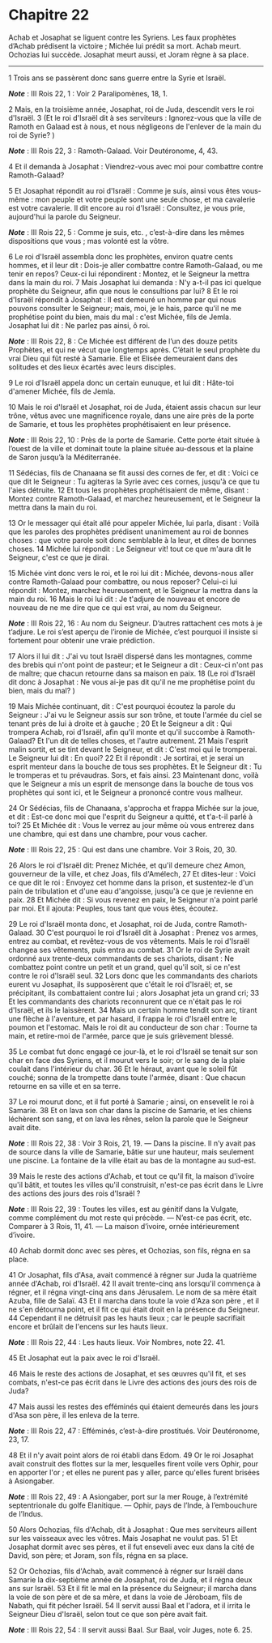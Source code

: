 # Chapitre 22

Achab et Josaphat se liguent contre les Syriens.
Les faux prophètes d’Achab prédisent la victoire ; Michée lui prédit sa mort.
Achab meurt.
Ochozias lui succède.
Josaphat meurt aussi, et Joram règne à sa place.

***

1 Trois ans se passèrent donc sans guerre entre la Syrie et Israël.

***Note*** :  III Rois 22, 1 : Voir 2 Paralipomènes, 18, 1.

2 Mais, en la troisième année, Josaphat, roi de Juda, descendit vers le roi d'Israël. 3 (Et le roi d'Israël dit à ses serviteurs : Ignorez-vous que la ville de Ramoth en Galaad est à nous, et nous négligeons de l'enlever de la main du roi de Syrie? )

***Note*** :  III Rois 22, 3 : Ramoth-Galaad. Voir Deutéronome, 4, 43.

4 Et il demanda à Josaphat : Viendrez-vous avec moi pour combattre contre Ramoth-Galaad?


5 Et Josaphat répondit au roi d'Israël : Comme je suis, ainsi vous êtes vous-même : mon peuple et votre peuple sont une seule chose, et ma cavalerie est votre cavalerie. Il dit encore au roi d'Israël : Consultez, je vous prie, aujourd'hui la parole du Seigneur.

***Note*** :  III Rois 22, 5 : Comme je suis, etc. , c’est-à-dire dans les mêmes dispositions que vous ; mas volonté est la vôtre.

6 Le roi d'Israël assembla donc les prophètes, environ quatre cents hommes, et il leur dit : Dois-je aller combattre contre Ramoth-Galaad, ou me tenir en repos? Ceux-ci lui répondirent : Montez, et le Seigneur la mettra dans la main du roi. 7 Mais Josaphat lui demanda : N'y a-t-il pas ici quelque prophète du Seigneur, afin que nous le consultions par lui? 8 Et le roi d'Israël répondit à Josaphat : Il est demeuré un homme par qui nous pouvons consulter le Seigneur; mais, moi, je le hais, parce qu'il ne me prophétise point du bien, mais du mal : c'est Michée, fils de Jemla. Josaphat lui dit : Ne parlez pas ainsi, ô roi.

***Note*** :  III Rois 22, 8 : Ce Michée est différent de l’un des douze petits Prophètes, et qui ne vécut que longtemps après. C’était le seul prophète du vrai Dieu qui fût resté à Samarie. Elie et Elisée demeuraient dans des solitudes et des lieux écartés avec leurs disciples.

9 Le roi d'Israël appela donc un certain eunuque, et lui dit : Hâte-toi d'amener Michée, fils de Jemla.


10 Mais le roi d'Israël et Josaphat, roi de Juda, étaient assis chacun sur leur trône, vêtus avec une magnificence royale, dans une aire près de la porte de Samarie, et tous les prophètes prophétisaient en leur présence.

***Note*** :  III Rois 22, 10 : Près de la porte de Samarie. Cette porte était située à l’ouest de la ville et dominait toute la plaine située au-dessous et la plaine de Saron jusqu’à la Méditerranée.

11 Sédécias, fils de Chanaana se fit aussi des cornes de fer, et dit : Voici ce que dit le Seigneur : Tu agiteras la Syrie avec ces cornes, jusqu'à ce que tu l'aies détruite. 12 Et tous les prophètes prophétisaient de même, disant : Montez contre Ramoth-Galaad, et marchez heureusement, et le Seigneur la mettra dans la main du roi.


13 Or le messager qui était allé pour appeler Michée, lui parla, disant : Voilà que les paroles des prophètes prédisent unanimement au roi de bonnes choses : que votre parole soit donc semblable à la leur, et dites de bonnes choses. 14 Michée lui répondit : Le Seigneur vit! tout ce que m'aura dit le Seigneur, c'est ce que je dirai.


15 Michée vint donc vers le roi, et le roi lui dit : Michée, devons-nous aller contre Ramoth-Galaad pour combattre, ou nous reposer? Celui-ci lui répondit : Montez, marchez heureusement, et le Seigneur la mettra dans la main du roi. 16 Mais le roi lui dit : Je t'adjure de nouveau et encore de nouveau de ne me dire que ce qui est vrai, au nom du Seigneur.

***Note*** :  III Rois 22, 16 : Au nom du Seigneur. D’autres rattachent ces mots à je t’adjure. Le roi s’est aperçu de l’ironie de Michée, c’est pourquoi il insiste si fortement pour obtenir une vraie prédiction.

17 Alors il lui dit : J'ai vu tout Israël dispersé dans les montagnes, comme des brebis qui n'ont point de pasteur; et le Seigneur a dit : Ceux-ci n'ont pas de maître; que chacun retourne dans sa maison en paix. 18 (Le roi d'Israël dit donc à Josaphat : Ne vous ai-je pas dit qu'il ne me prophétise point du bien, mais du mal? )


19 Mais Michée continuant, dit : C'est pourquoi écoutez la parole du Seigneur : J'ai vu le Seigneur assis sur son trône, et toute l'armée du ciel se tenant près de lui à droite et à gauche ; 20 Et le Seigneur a dit : Qui trompera Achab, roi d'Israël, afin qu'il monte et qu'il succombe à Ramoth-Galaad? Et l'un dit de telles choses, et l'autre autrement. 21 Mais l'esprit malin sortit, et se tint devant le Seigneur, et dit : C'est moi qui le tromperai. Le Seigneur lui dit : En quoi? 22 Et il répondit : Je sortirai, et je serai un esprit menteur dans la bouche de tous ses prophètes. Et le Seigneur dit : Tu le tromperas et tu prévaudras. Sors, et fais ainsi. 23 Maintenant donc, voilà que le Seigneur a mis un esprit de mensonge dans la bouche de tous vos prophètes qui sont ici, et le Seigneur a prononcé contre vous malheur.


24 Or Sédécias, fils de Chanaana, s'approcha et frappa Michée sur la joue, et dit : Est-ce donc moi que l'esprit du Seigneur a quitté, et t'a-t-il parlé à toi? 25 Et Michée dit : Vous le verrez au jour même où vous entrerez dans une chambre, qui est dans une chambre, pour vous cacher.

***Note*** :  III Rois 22, 25 : Qui est dans une chambre. Voir 3 Rois, 20, 30.

26 Alors le roi d'Israël dit: Prenez Michée, et qu'il demeure chez Amon, gouverneur de la ville, et chez Joas, fils d'Amélech, 27 Et dites-leur : Voici ce que dit le roi : Envoyez cet homme dans la prison, et sustentez-le d'un pain de tribulation et d'une eau d'angoisse, jusqu'à ce que je revienne en paix. 28 Et Michée dit : Si vous revenez en paix, le Seigneur n'a point parlé par moi. Et il ajouta: Peuples, tous tant que vous êtes, écoutez.


29 Le roi d'Israël monta donc, et Josaphat, roi de Juda, contre Ramoth-Galaad. 30 C'est pourquoi le roi d'Israël dit à Josaphat : Prenez vos armes, entrez au combat, et revêtez-vous de vos vêtements. Mais le roi d'Israël changea ses vêtements, puis entra au combat. 31 Or le roi de Syrie avait ordonné aux trente-deux commandants de ses chariots, disant : Ne combattez point contre un petit et un grand, quel qu'il soit, si ce n'est contre le roi d'Israël seul. 32 Lors donc que les commandants des chariots eurent vu Josaphat, ils supposèrent que c'était le roi d'Israël; et, se précipitant, ils combattaient contre lui ; alors Josaphat jeta un grand cri; 33 Et les commandants des chariots reconnurent que ce n'était pas le roi d'Israël, et ils le laissèrent. 34 Mais un certain homme tendit son arc, tirant une flèche à l'aventure, et par hasard, il frappa le roi d'Israël entre le poumon et l'estomac. Mais le roi dit au conducteur de son char : Tourne ta main, et retire-moi de l'armée, parce que je suis grièvement blessé.

35 Le combat fut donc engagé ce jour-là, et le roi d'Israël se tenait sur son char en face des Syriens, et il mourut vers le soir; or le sang de la plaie coulait dans l'intérieur du char. 36 Et le héraut, avant que le soleil fût couché; sonna de la trompette dans toute l'armée, disant : Que chacun retourne en sa ville et en sa terre.


37 Le roi mourut donc, et il fut porté à Samarie ; ainsi, on ensevelit le roi à Samarie. 38 Et on lava son char dans la piscine de Samarie, et les chiens léchèrent son sang, et on lava les rênes, selon la parole que le Seigneur avait dite.

***Note*** :  III Rois 22, 38 : Voir 3 Rois, 21, 19. ― Dans la piscine. Il n’y avait pas de source dans la ville de Samarie, bâtie sur une hauteur, mais seulement une piscine. La fontaine de la ville était au bas de la montagne au sud-est.


39 Mais le reste des actions d'Achab, et tout ce qu'il fit, la maison d'ivoire qu'il bâtit, et toutes les villes qu'il construisit, n'est-ce pas écrit dans le Livre des actions des jours des rois d'Israël ?

***Note*** :  III Rois 22, 39 : Toutes les villes, est au génitif dans la Vulgate, comme complément du mot reste qui précède. ― N’est-ce pas écrit, etc. Comparer à 3 Rois, 11, 41. ― La maison d’ivoire, ornée intérieurement d’ivoire.

40 Achab dormit donc avec ses pères, et Ochozias, son fils, régna en sa place.


41 Or Josaphat, fils d'Asa, avait commencé à régner sur Juda la quatrième année d'Achab, roi d'Israël. 42 Il avait trente-cinq ans lorsqu'il commença à régner, et il régna vingt-cinq ans dans Jérusalem. Le nom de sa mère était Azuba, fille de Salaï. 43 Et il marcha dans toute la voie d'Aza son père , et il ne s'en détourna point, et il fit ce qui était droit en la présence du Seigneur. 44 Cependant il ne détruisit pas les hauts lieux ; car le peuple sacrifiait encore et brûlait de l'encens sur les hauts lieux.

***Note*** :  III Rois 22, 44 : Les hauts lieux. Voir Nombres, note 22. 41.

45 Et Josaphat eut la paix avec le roi d'Israël.


46 Mais le reste des actions de Josaphat, et ses œuvres qu'il fit, et ses combats, n'est-ce pas écrit dans le Livre des actions des jours des rois de Juda?


47 Mais aussi les restes des efféminés qui étaient demeurés dans les jours d'Asa son père, il les enleva de la terre.

***Note*** :  III Rois 22, 47 : Efféminés, c’est-à-dire prostitués. Voir Deutéronome, 23, 17.

48 Et il n'y avait point alors de roi établi dans Edom. 49 Or le roi Josaphat avait construit des flottes sur la mer, lesquelles firent voile vers Ophir, pour en apporter l'or ; et elles ne purent pas y aller, parce qu'elles furent brisées à Asiongaber.

***Note*** :  III Rois 22, 49 : A Asiongaber, port sur la mer Rouge, à l’extrémité septentrionale du golfe Elanitique. ― Ophir, pays de l’Inde, à l’embouchure de l’Indus.

50 Alors Ochozias, fils d'Achab, dit à Josaphat : Que mes serviteurs aillent sur les vaisseaux avec les vôtres. Mais Josaphat ne voulut pas. 51 Et Josaphat dormit avec ses pères, et il fut enseveli avec eux dans la cité de David, son père; et Joram, son fils, régna en sa place.


52 Or Ochozias, fils d'Achab, avait commencé à régner sur Israël dans Samarie la dix-septième année de Josaphat, roi de Juda, et il régna deux ans sur Israël. 53 Et il fit le mal en la présence du Seigneur; il marcha dans la voie de son père et de sa mère, et dans la voie de Jéroboam, fils de Nabath, qui fit pécher Israël. 54 Il servit aussi Baal et l'adora, et il irrita le Seigneur Dieu d'Israël, selon tout ce que son père avait fait.

***Note*** :  III Rois 22, 54 : Il servit aussi Baal. Sur Baal, voir Juges, note 6. 25.
